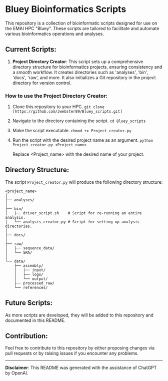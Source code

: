 # Bluey Bioinformatics Scripts

This repository is a collection of bioinformatic scripts designed for use on the EMAI HPC "Bluey". These scripts are tailored to facilitate and automate various bioinformatics operations and analyses.

## Current Scripts:

1. **Project Directory Creator**: This script sets up a comprehensive directory structure for bioinformatics projects, ensuring consistency and a smooth workflow. It creates directories such as 'analyses', 'bin', 'docs', 'raw', and more. It also initializes a Git repository in the project directory for version control. 

### How to use the Project Directory Creator:

1. Clone this repository to your HPC.
   `
   git clone [https://github.com/Jwebster89/Bluey_scripts.git]
   `

2. Navigate to the directory containing the script.
   `
   cd Bluey_scripts
   `

3. Make the script executable.
   `
   chmod +x Project_creator.py
   `

4. Run the script with the desired project name as an argument.
   `
   python Project_creator.py <Project_name>
   `

   Replace <Project_name> with the desired name of your project.

## Directory Structure:

The script `Project_creator.py` will produce the following directory structure:

```
<project_name>
│
├── analyses/
│
├── bin/
│   ├── driver_script.sh    # Script for re-running an entire analysis.
│   └── analysis_creator.py # Script for setting up analysis directories.
│
├── docs/
│
├── raw/
│   ├── sequence_data/
│   └── SRA/
│
└── data/
    ├── assembly/
    │   ├── input/
    │   ├── logs/
    │   └── output/
    ├── processed_raw/
    └── references/
```

## Future Scripts:

As more scripts are developed, they will be added to this repository and documented in this README.

## Contribution:

Feel free to contribute to this repository by either proposing changes via pull requests or by raising issues if you encounter any problems.


---

**Disclaimer**: This README was generated with the assistance of ChatGPT by OpenAI.
